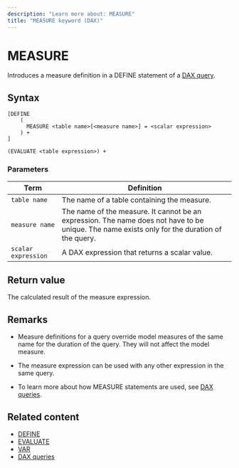 ```yaml
---
description: "Learn more about: MEASURE"
title: "MEASURE keyword (DAX)"
---
```

# MEASURE

Introduces a measure definition in a DEFINE statement of a [DAX query](dax-queries.md).

## Syntax

```dax
[DEFINE 
    (
      MEASURE <table name>[<measure name>] = <scalar expression>
    ) + 
]

(EVALUATE <table expression>) +
```

### Parameters

|Term|Definition|
|---------|---------|
|`table name`|   The name of a table containing the measure.  |
|`measure name`|  The name of the measure. It cannot be an expression. The name does not have to be unique. The name exists only for the duration of the query.   |
|`scalar expression`| A DAX expression that returns a scalar value.  |

## Return value

The calculated result of the measure expression.

## Remarks

- Measure definitions for a query override model measures of the same name for the duration of the query. They will not affect the model measure.

- The measure expression can be used with any other expression in the same query.

- To learn more about how MEASURE statements are used, see [DAX queries](dax-queries.md).

## Related content

- [DEFINE](define-statement-dax.md)
- [EVALUATE](evaluate-statement-dax.md)
- [VAR](var-dax.md)
- [DAX queries](dax-queries.md)
